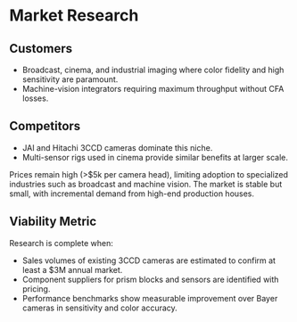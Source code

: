 # Market Research

## Customers
- Broadcast, cinema, and industrial imaging where color fidelity and high sensitivity are paramount.
- Machine-vision integrators requiring maximum throughput without CFA losses.

## Competitors
- JAI and Hitachi 3CCD cameras dominate this niche.
- Multi-sensor rigs used in cinema provide similar benefits at larger scale.

Prices remain high (>$5k per camera head), limiting adoption to specialized industries such as broadcast and machine vision. The market is stable but small, with incremental demand from high-end production houses.

## Viability Metric
Research is complete when:
- Sales volumes of existing 3CCD cameras are estimated to confirm at least a $3M annual market.
- Component suppliers for prism blocks and sensors are identified with pricing.
- Performance benchmarks show measurable improvement over Bayer cameras in sensitivity and color accuracy.
